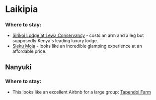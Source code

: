 # Laikipia
### Where to stay:
* [Sirikoi Lodge at Lewa Conservancy](https://www.tripadvisor.com/Hotel_Review-g612348-d1877743-Reviews-Sirikoi-Nanyuki_Town_Nanyuki_Municipality_Laikipia_County_Rift_Valley_Province.html) - costs an arm and a leg but supposedly Kenya's leading luxury lodge.
* [Sieku Moja](https://www.airbnb.com/rooms/17585693?source=handoff-ios&s=39&ref_device_id=19c8d14770c896fff550fd48792009a6af7885fa&user_id=36788048&_branch_match_id=515176293779556674) - looks like an incredible glamping experience at an affordable price.

## Nanyuki
### Where to stay:
* This looks like an excellent Airbnb for a large group: [Tapendoi Farm](https://www.airbnb.com/rooms/20670221?location=Nanyuki%2C%20Laikipia%20County%2C%20Kenya&check_in=2018-07-15&check_out=2018-07-19&s=C6niDUxp)
